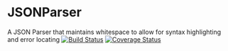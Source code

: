 # JSONParser
A JSON Parser that maintains whitespace to allow for syntax highlighting and error locating
[![Build Status](https://travis-ci.org/jrtapsell/JSONParser.svg?branch=master)](https://travis-ci.org/jrtapsell/JSONParser)
[![Coverage Status](https://coveralls.io/repos/github/jrtapsell/JSONParser/badge.svg?branch=master)](https://coveralls.io/github/jrtapsell/JSONParser?branch=master)
